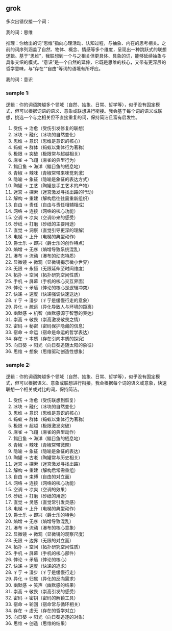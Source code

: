 ## grok

多次出错仅接一个词：

我的词：思维

推理：你给出的词“思维”指向心理活动、认知过程，与抽象、内在的思考相关。之前的词序列涵盖了自然、物体、概念、情感等多个维度，呈现出一种跳跃式的联想逻辑。基于“思维”，我联想到一个与之相关但更具体、具象的词，能够延续抽象与具象交织的模式。“意识”是一个自然的延伸，它既是思维的核心，又带有更深层的哲学意味，与“存在”“自由”等词的语境有所呼应。

我的词：意识

### sample 1:
逻辑：你的词语跨越多个领域（自然、抽象、日常、哲学等），似乎没有固定模式，但可以根据词语的语义、意象或联想进行衔接。我会基于每个词的语义或联想，挑选一个与之相关但不直接重复的词，保持简洁且富有启发性。

1. 受伤 → 治愈（受伤引发修复的联想）
2. 冰块 → 融化（冰块的自然变化）
3. 思维 → 意识（思维是意识的核心）
4. 蚂蚁 → 群体（蚂蚁以集体行为著称）
5. 极限 → 突破（极限常与超越相关）
6. 麻雀 → 飞翔（麻雀的典型行为）
7. 鳎目鱼 → 海洋（鳎目鱼的栖息地）
8. 青椒 → 辣味（青椒常带来味觉刺激）
9. 隐喻 → 象征（隐喻是象征的表达方式）
10. 陶罐 → 工艺（陶罐是手工艺术的产物）
11. 迷宫 → 探索（迷宫激发寻找出路的行动）
12. 解构 → 重建（解构后往往需重新组织）
13. 自由 → 责任（自由与责任相辅相成）
14. 网络 → 连接（网络的核心功能）
15. 空调 → 凉爽（空调带来的感受）
16. 砂纸 → 打磨（砂纸的主要用途）
17. 直觉 → 洞察（直觉引导更深的理解）
18. 电梯 → 上升（电梯的典型动作）
19. 爵士乐 → 即兴（爵士乐的创作特点）
20. 熵增 → 无序（熵增导致系统混乱）
21. 瀑布 → 流动（瀑布的动态特质）
22. 显微镜 → 微观（显微镜揭示微小世界）
23. 无限 → 永恒（无限延伸至时间维度）
24. 拓扑 → 空间（拓扑研究空间性质）
25. 手机 → 屏幕（手机的核心交互界面）
26. 悖论 → 矛盾（悖论的核心是逻辑冲突）
27. 快递 → 速度（快递强调快速送达）
28. 彳亍 → 漫步（彳亍是缓慢行走的意象）
29. 异化 → 疏远（异化导致人与环境的距离）
30. 幽默感 → 机智（幽默感源于智慧的表达）
31. 崇高 → 敬畏（崇高激发敬畏之情）
32. 密码 → 秘密（密码保护隐藏的信息）
33. 宿命 → 命运（宿命是命运的哲学表达）
34. 存在 → 本质（存在引向本质的探究）
35. 向日葵 → 阳光（向日葵追随太阳的象征）
36. 思维 → 想象（思维驱动创造性想象）

### sample 2:
逻辑：你的词语跨越多个领域（自然、抽象、日常、哲学等），似乎没有固定模式，但可以根据语义、意象或联想进行衔接。我会根据每个词的语义或意象，快速联想一个相关或对比的词，保持简洁。

1. 受伤 → 治愈（受伤联想到恢复）
2. 冰块 → 融化（冰块的自然变化）
3. 思维 → 意识（思维是意识的核心）
4. 蚂蚁 → 群体（蚂蚁以集体行为著称）
5. 极限 → 超越（极限激发突破）
6. 麻雀 → 飞翔（麻雀的典型动作）
7. 鳎目鱼 → 海洋（鳎目鱼的栖息地）
8. 青椒 → 辣味（青椒常带微辣）
9. 隐喻 → 象征（隐喻是象征的表达）
10. 陶罐 → 古老（陶罐常与历史相关）
11. 迷宫 → 探索（迷宫激发寻找出路）
12. 解构 → 重建（解构后常需重组）
13. 自由 → 束缚（自由的对立面）
14. 网络 → 连接（网络的核心功能）
15. 空调 → 凉爽（空调的效果）
16. 砂纸 → 打磨（砂纸的用途）
17. 直觉 → 灵感（直觉常引发灵感）
18. 电梯 → 上升（电梯的典型动作）
19. 爵士乐 → 即兴（爵士乐的特色）
20. 熵增 → 无序（熵增导致混乱）
21. 瀑布 → 流动（瀑布的核心意象）
22. 显微镜 → 微观（显微镜的观察尺度）
23. 无限 → 边界（无限的对立面）
24. 拓扑 → 空间（拓扑研究空间性质）
25. 手机 → 屏幕（手机的核心部件）
26. 悖论 → 矛盾（悖论的核心）
27. 快递 → 速度（快递的追求）
28. 彳亍 → 漫步（彳亍是缓慢行走）
29. 异化 → 归属（异化的反向需求）
30. 幽默感 → 笑声（幽默感的结果）
31. 崇高 → 敬畏（崇高引发的感受）
32. 密码 → 密钥（密码的解锁工具）
33. 宿命 → 轮回（宿命常与循环相关）
34. 存在 → 虚无（存在的哲学对立）
35. 向日葵 → 阳光（向日葵追逐的对象）
36. 思维 → 创造（思维的结果）

